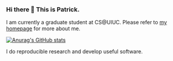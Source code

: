 ### Hi there 👋 This is Patrick.

I am currently a graduate student at CS@UIUC. Please refer to [my homepage](https://pat-jj.github.io/) for more about me.

[![Anurag's GitHub stats](https://github-readme-stats.vercel.app/api?username=pat-jj&hide=issues,contribs&show_icons=true&theme=radical)](https://github.com/anuraghazra/github-readme-stats)

I do reproducible research and develop useful software.
